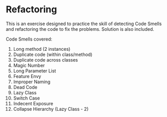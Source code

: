 # Refactoring
This is an exercise designed to practice the skill of detecting 
Code Smells and refactoring the code to fix the problems. 
Solution is also included.

Code Smells covered:
1. Long method (2 instances)
2. Duplicate code (within class/method)
3. Duplicate code across classes
4. Magic Number
5. Long Parameter List
6. Feature Envy
7. Improper Naming
8. Dead Code
9. Lazy Class
10. Switch Case
11. Indecent Exposure
12. Collapse Hierarchy (Lazy Class - 2)


